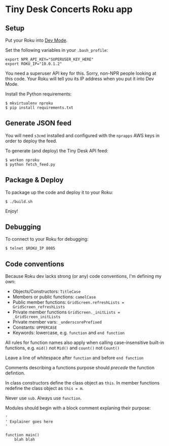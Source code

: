 Tiny Desk Concerts Roku app
===========================

Setup
-----

Put your Roku into [Dev Mode](http://sdkdocs.roku.com/display/RokuSDKv48/Developer+Guide#DeveloperGuide-71EnablingDevelopmentModeonyourbox).

Set the following variables in your `.bash_profile`:

```
export NPR_API_KEY="SUPERUSER_KEY_HERE"
export ROKU_IP="10.0.1.2"
```

You need a superuser API key for this. Sorry, non-NPR people looking at this code. Your Roku will tell you its IP address when you put it into Dev Mode.

Install the Python requirements:

```
$ mkvirtualenv nproku
$ pip install requirements.txt
```

Generate JSON feed
------------------

You will need `s3cmd` installed and configured with the `nprapps` AWS keys in order to deploy the feed.

To generate (and deploy) the Tiny Desk API feed:

```
$ workon nproku
$ python fetch_feed.py
```

Package & Deploy
----------------

To package up the code and deploy it to your Roku:

```
$ ./build.sh
```

Enjoy!

Debugging
---------

To connect to your Roku for debugging:

```
$ telnet $ROKU_IP 8085
```

Code conventions
----------------

Because Roku dev lacks strong (or any) code conventions, I'm defining my own:

* Objects/Constructors: `TitleCase`
* Members or public functions: `camelCase`
* Public member functions: `GridScreen.refreshLists = GridScreen_refreshLists`
* Private member functions `GridScreen._initLists = _GridScreen_initLists`
* Private member vars: `_underscorePrefixed`
* Constants: `UPPERCASE`
* Keywords: lowercase, e.g. `function` and `end function`

All rules for function names also apply when calling case-insensitive built-in functions, e.g. `mid()` not `Mid()` and `count()` not `Count()`

Leave a line of whitespace after `function` and before `end function`

Comments describing a functions purpose should *precede* the function defintion.

In class constructors define the class object as `this`. In member functions redefine the class object as `this = m`.

Never use `sub`. Always use `function`.

Modules should begin with a block comment explaning their purpose:

```
'
' Explainer goes here
'

function main()
    blah blah
```
